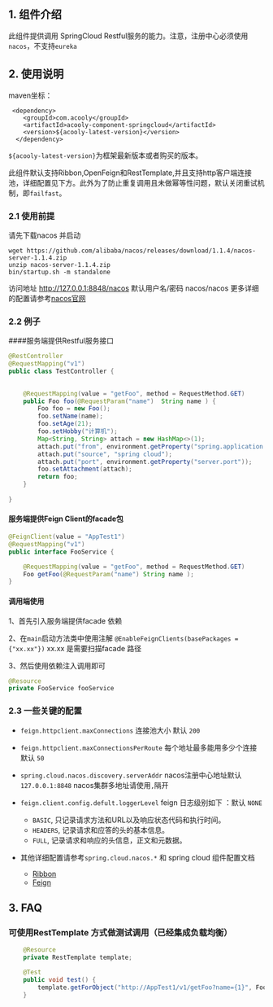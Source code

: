 <!-- title: springCloud组件 -->
<!-- type: infrastructure -->
<!-- author: aleishus -->

## 1. 组件介绍

此组件提供调用 SpringCloud Restful服务的能力。注意，注册中心必须使用`nacos`，不支持`eureka`

## 2. 使用说明

maven坐标：

     <dependency>
        <groupId>com.acooly</groupId>
        <artifactId>acooly-component-springcloud</artifactId>
        <version>${acooly-latest-version}</version>
      </dependency>

`${acooly-latest-version}`为框架最新版本或者购买的版本。

此组件默认支持Ribbon,OpenFeign和RestTemplate,并且支持http客户端连接池，详细配置见下方。此外为了防止重复调用且未做幂等性问题，默认关闭重试机制，即`failfast`。


    
### 2.1 使用前提

请先下载nacos 并启动
```shell script
wget https://github.com/alibaba/nacos/releases/download/1.1.4/nacos-server-1.1.4.zip
unzip nacos-server-1.1.4.zip
bin/startup.sh -m standalone
```
访问地址 http://127.0.0.1:8848/nacos  默认用户名/密码 nacos/nacos
更多详细的配置请参考[nacos官网](https://nacos.io/)

### 2.2 例子

####服务端提供Restful服务接口
```java
@RestController
@RequestMapping("v1")
public class TestController {

 
    @RequestMapping(value = "getFoo", method = RequestMethod.GET)
    public Foo foo(@RequestParam("name")  String name ) {
        Foo foo = new Foo();
        foo.setName(name);
        foo.setAge(21);
        foo.setHobby("计算机");
        Map<String, String> attach = new HashMap<>(1);
        attach.put("from", environment.getProperty("spring.application.name")); //name is AppTest1
        attach.put("source", "spring cloud");
        attach.put("port", environment.getProperty("server.port"));
        foo.setAttachment(attach);
        return foo;
    }
    
}
```
#### 服务端提供Feign Client的facade包
```java
@FeignClient(value = "AppTest1")
@RequestMapping("v1")
public interface FooService {

    @RequestMapping(value = "getFoo", method = RequestMethod.GET)
    Foo getFoo(@RequestParam("name") String name );
}

```

#### 调用端使用
1、首先引入服务端提供facade 依赖

2、在`main`启动方法类中使用注解 `@EnableFeignClients(basePackages = {"xx.xx"})` xx.xx 是需要扫描facade 路径

3、然后使用依赖注入调用即可
```java
@Resource
private FooService fooService
```

### 2.3 一些关键的配置
* `feign.httpclient.maxConnections` 连接池大小 默认 `200`
* `feign.httpclient.maxConnectionsPerRoute` 每个地址最多能用多少个连接 默认 `50`
* `spring.cloud.nacos.discovery.serverAddr` nacos注册中心地址默认 `127.0.0.1:8848` nacos集群多地址请使用`,`隔开
* `feign.client.config.defult.loggerLevel` feign 日志级别如下 ：默认 `NONE`
  * `BASIC`, 只记录请求方法和URL以及响应状态代码和执行时间。
  * `HEADERS`, 记录请求和应答的头的基本信息。
  * `FULL`, 记录请求和响应的头信息，正文和元数据。

* 其他详细配置请参考`spring.cloud.nacos.*` 和 spring cloud 组件配置文档
    * [Ribbon](https://cloud.spring.io/spring-cloud-netflix/multi/multi_spring-cloud-ribbon.html)
    * [Feign](https://cloud.spring.io/spring-cloud-netflix/multi/multi_spring-cloud-feign.html) 

## 3. FAQ
### 可使用RestTemplate 方式做测试调用（已经集成负载均衡）
```java
    @Resource
    private RestTemplate template;

    @Test
    public void test() {
        template.getForObject("http://AppTest1/v1/getFoo?name={1}", Foo.class, "212");
    }

```

